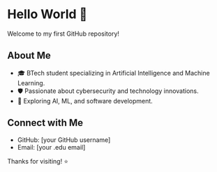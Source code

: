 # Hello World 👋

Welcome to my first GitHub repository!

## About Me
- 🎓 BTech student specializing in Artificial Intelligence and Machine Learning.
- 🛡️ Passionate about cybersecurity and technology innovations.
- 🚀 Exploring AI, ML, and software development.

## Connect with Me
- GitHub: [your GitHub username]
- Email: [your .edu email]

Thanks for visiting! ⭐
